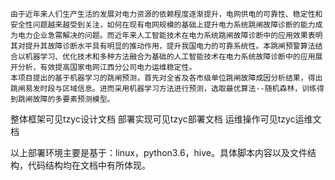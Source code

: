 
    由于近年来人们生产生活的发展对电力资源的依赖程度逐渐提升，电网供电的可靠性、稳定性和安全性问题越来越受到关注，如何在现有电网规模的基础上提升电力系统跳闸故障诊断的能力成为电力企业急需解决的问题。而近年来人工智能技术在电力系统跳闸故障诊断中的应用效果表明其对提升其故障诊断水平具有明显的推动作用，提升我国电力的可靠系统性。本跳闸预警算法结合以机器学习、优化技术和多种方法融合为基础的人工智能技术在电力系统故障诊断中的应用展开分析，有效提高国家电网江西分公司电力运维稳定性。
    本项目提出的基于机器学习的跳闸预测，首先对全省及各市级单位跳闸故障成因分析结果，得出跳闸易发时段与区域信息。进而采用机器学习方法进行预测，选取最优算法--随机森林，训练得到跳闸故障的多要素预测模型。
    
整体框架可见tzyc设计文档
部署实现可见tzyc部署文档
运维操作可见tzyc运维文档

以上部署环境主要是基于：linux，python3.6，hive。具体脚本内容以及文件结构，代码结构均在文档中有所体现。

   
